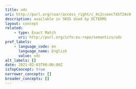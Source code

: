 ```yaml
---
title: udc
uri: http://purl.org/coar/access_right/c_4c2cceec745f24c0
description: available in SKOS Used by DCTERMS
layout: concept
related:
    - type: Exact Match
      uri: http://purl.org/info:eu-repo/semantics/udc
pref_labels:
    - language_code: en
      language_name: English
      value: udc
alt_labels: []
date: 2021-02-03T00:00:00Z
isTopConcept: true
narrower_concepts: []
broader_concepts: []
---
```


